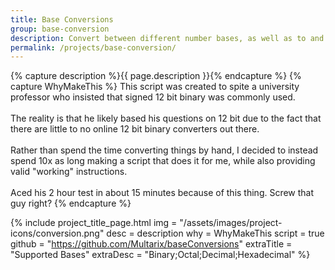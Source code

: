 ```yaml
---
title: Base Conversions
group: base-conversion
description: Convert between different number bases, as well as to and from Binary Encoded Decimal, while also supplying valid "working" instructions.
permalink: /projects/base-conversion/
---
```


{% capture description %}{{ page.description }}{% endcapture %}
{% capture WhyMakeThis %}
This script was created to spite a university professor who insisted that signed 12 bit binary was commonly used.<br>
<br>
The reality is that he likely based his questions on 12 bit due to the fact that there are little to no online 12 bit binary converters out there.<br>
<br>
Rather than spend the time converting things by hand, I decided to instead spend 10x as long making a script that does it for me, while also providing valid "working" instructions.<br>
<br>
Aced his 2 hour test in about 15 minutes because of this thing. Screw that guy right?
{% endcapture %}


{% include project_title_page.html
	img			= "/assets/images/project-icons/conversion.png"
	desc		= description
	why			= WhyMakeThis
	script		= true
	github		= "https://github.com/Multarix/baseConversions"
	extraTitle	= "Supported Bases"
	extraDesc	= "Binary;Octal;Decimal;Hexadecimal"
%}